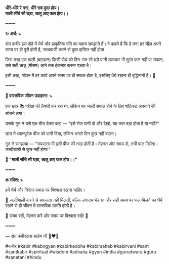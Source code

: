 **धीरे-धीरे रे मना, धीरे सब कुछ होय।**\
**माली सींचे सौ घड़ा, ऋतु आए फल होय।।**

➖➖➖

**✨ अर्थ: ⤵**

संत कबीर इस दोहे में धैर्य और प्राकृतिक गति का महत्व समझाते हैं। वे कहते हैं कि हे मन! हर चीज़ अपने समय पर ही पूरी होती है, जल्दबाज़ी करने से कुछ हासिल नहीं होता।

जिस तरह एक माली (बाग़वान) किसी पौधे को दिन-रात सौ घड़े पानी डालकर भी तुरंत फल नहीं पा सकता, उसे सही ऋतु (मौसम) आने तक इंतजार करना पड़ता है।

इसी तरह, जीवन में हर कार्य अपने समय पर ही सफल होता है, इसलिए धैर्य रखना ही बुद्धिमानी है। 🙌

➖➖➖

**🌾 वास्तविक जीवन उदाहरण: ⤵**

एक छात्र 📚 परीक्षा की तैयारी कर रहा था, लेकिन वह जल्दी सफल होने के लिए शॉर्टकट अपनाने की सोचने लगा।

उसके गुरु ने उसे एक बीज देकर कहा — "इसे रोज़ पानी दो और देखो, यह कल बड़ा होता है या नहीं?"

छात्र ने ध्यानपूर्वक बीज को पानी दिया, लेकिन अगले दिन कुछ नहीं बदला।

गुरु ने समझाया — "सफलता भी इसी बीज की तरह होती है। मेहनत और समय दो, तभी फल मिलेगा। जल्दीबाज़ी से कुछ नहीं होगा!"

**📜 "माली सींचे सौ घड़ा, ऋतु आए फल होय।।"**

➖➖➖

**🔥 संदेश: ⤵**

हमें धैर्य और निरंतर प्रयास पर विश्वास रखना चाहिए।

🚀 जल्दीबाज़ी करने से सफलता नहीं मिलती, बल्कि लगातार मेहनत और सही समय पर फल मिलने का धैर्य रखने से ही जीवन में वास्तविक उन्नति होती है।

🙏 संयम रखें, मेहनत करें और समय पर विश्वास रखें! 🌿

➖➖➖

— संत कबीरदास साहेब जी 🙏❤️💯

#कबीर #kabir #kabirgyan #kabirkedohe #kabirsaheb #kabirvani #sant #santkabir #spiritual #wisdom #advaita #gyan #india #gurudwara #guru #sanatani #hindu
